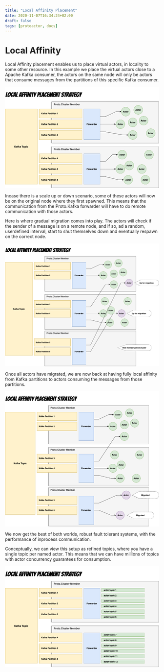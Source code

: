 ```yaml
---
title: "Local Affinity Placement"
date: 2020-11-07T16:34:24+02:00
draft: false
tags: [protoactor, docs]
---
```


# Local Affinity

Local Affinity placement enables us to place virtual actors, in locality to some other resource.
In this example we place the virtual actors close to a Apache Kafka consumer, the actors on the same node will only be actors that consume messages from the partitions of this specific Kafka consumer.

![Actor](images/local-affinity-1.png)

Incase there is a scale up or down scenario, some of these actors will now be on the original node where they first spawned.
This means that the communication from the Proto.Kafka forwarder will have to do remote communication with those actors.

Here is where gradual migration comes into play.
The actors will check if the sender of a message is on a remote node, and if so, ad a random, userdefined interval, start to shut themselves down and eventually respawn on the correct node.

![Actor](images/local-affinity-2.png)

Once all actors have migrated, we are now back at having fully local affinity from Kafka partitions to actors consuming the messages from those partitions.

![Actor](images/local-affinity-3.png)

We now get the best of both worlds, robust fault tolerant systems, with the performance of inprocess communication.

Conceptually, we can view this setup as refined topics, where you have a single topic per named actor.
This means that we can have millions of topics with actor concurrency guarantees for consumption.

![Actor](images/actor-topics.png)